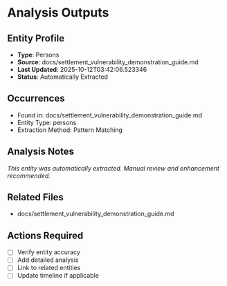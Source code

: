 # Analysis Outputs

## Entity Profile
- **Type**: Persons
- **Source**: docs/settlement_vulnerability_demonstration_guide.md
- **Last Updated**: 2025-10-12T03:42:06.523346
- **Status**: Automatically Extracted

## Occurrences
- Found in: docs/settlement_vulnerability_demonstration_guide.md
- Entity Type: persons
- Extraction Method: Pattern Matching

## Analysis Notes
*This entity was automatically extracted. Manual review and enhancement recommended.*

## Related Files
- docs/settlement_vulnerability_demonstration_guide.md

## Actions Required
- [ ] Verify entity accuracy
- [ ] Add detailed analysis
- [ ] Link to related entities
- [ ] Update timeline if applicable
